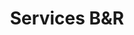 ---
title: Services B&R
heroEnabled: true
heroImage: /images/brokers-and-realtors/services/hero.jpg
heroTitle: Sens Palermo Green
heroCredit: ATV
stillsEnabled: true
stillsTitle: 3D Stills
stillsText: With our still images you will be able to show any property with greater reality than even reality itself. We offer services tailored for your business.
stillsLinkText: <a href="https://wa.me/13054693227" target="_blank" rel="noopener noreferrer" class="decoration-1 underline underline-offset-4 md:underline-offset-8 hover:no-underline">Contact us</a> and get a quote on hyper realistic visual solutions.
stillsLinkHref: /contact
stillsSlider:
  - image: /images/brokers-and-realtors/services/hi-q.jpg
    imageTwo: /images/brokers-and-realtors/services/super-hi-q.jpg
    imageOneCaption: Hi Q – 3000px
    imageTwoCaption: Super Hi Q – 6000px
    title: LIV Thames
    credit: ATV
    theme: light
    percentage: 0.50
    type: slide
  - image: /images/brokers-and-realtors/services/aerials.jpg
    title: LIV Guatemala
    credit: ATV
    type: image
  - image: /images/brokers-and-realtors/services/floor-plans.jpg
    title: TBD
    credit: TBD
    type: image
interactiveExperiencesEnabled: true
interactiveExperiencesTitle: Interactive Experiences
interactiveExperiencesText: The 3D experiences that we offer at Sharp Studio Visuals manage to go beyond the screen and bring buildings, houses, or the departments of your commercial portfolio to reality. We use the latest technology at the service of total immersion in space.
interactiveExperiencesLinkText: Want to meet us? Come and visit us in our offices in Aventura, FL! or just <a href="https://wa.me/13054693227" target="_blank" rel="noopener noreferrer" class="decoration-1 underline underline-offset-4 md:underline-offset-8 hover:no-underline">message us</a> to know about pricing.
interactiveExperiencesSlider:
  - image: /images/brokers-and-realtors/services/interactive-experiences-slider-1.mp4
    title: Sens Palermo Green
    credit: ATV
    theme: light
    type: video
    imageOneCaption: CGI Animation
  - image: /images/brokers-and-realtors/services/interactive-experiences-slider-2.mp4
    title: Sens Palermo Green
    credit: ATV
    theme: light
    type: video
    imageOneCaption: CGI Animation
  - image: /images/brokers-and-realtors/services/interactive-experiences-slider-3.jpg
    title: Sens Palermo Green
    credit: ATV
    theme: light
    type: panoram
    imageOneCaption: 360 Visualization
  - image: /images/brokers-and-realtors/services/interactive-experiences-slider-4.jpg
    title: Sens Palermo Green
    credit: ATV
    theme: light
    type: panoram
    imageOneCaption: 360 Visualization
  - image: /images/brokers-and-realtors/services/interactive-experiences-slider-5.jpg
    imageTwo: /images/brokers-and-realtors/services/interactive-experiences-slider-6.jpg
    title: LIV Thames
    credit: ATV
    theme: light
    percentage: 0.50
    imageOneCaption: Virtual Staging
    type: slide
  - image: https://virtual-tour-ad.netlify.app/
    title: Sens Palermo Green
    credit: ATV
    theme: light
    type: walking
faqsEnabled: true
mapEnabled: true
officesEnabled: true
contactEnabled: true
---